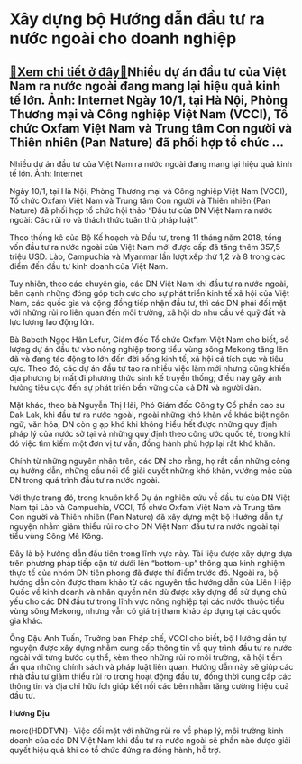 Xây dựng bộ Hướng dẫn đầu tư ra nước ngoài cho doanh nghiệp
===========================================================

[:gift:Xem chi tiết ở đây:gift:](https://hddtvn.com/xay-dung-bo-huong-dan-dau-tu-ra-nuoc-ngoai-cho-doanh-nghiep/)Nhiều dự án đầu tư của Việt Nam ra nước ngoài đang mang lại hiệu quả kinh tế lớn. Ảnh: Internet Ngày 10/1, tại Hà Nội, Phòng Thương mại và Công nghiệp Việt Nam (VCCI), Tổ chức Oxfam Việt Nam và Trung tâm Con người và Thiên nhiên (Pan Nature) đã phối hợp tổ chức …
-----------------------------------------------------------------------------------------------------------------------------------------------------------------------------------------------------------------------------------------------------------------------







 






 Nhiều dự án đầu tư của Việt Nam ra nước ngoài đang mang lại hiệu quả kinh tế lớn. Ảnh: Internet 


Ngày 10/1, tại Hà Nội, Phòng Thương mại và Công nghiệp Việt Nam (VCCI), Tổ chức Oxfam Việt Nam và Trung tâm Con người và Thiên nhiên (Pan Nature) đã phối hợp tổ chức hội thảo “Đầu tư của DN Việt Nam ra nước ngoài: Các rủi ro và thách thức tuân thủ pháp luật”.


 Theo thống kê của Bộ Kế hoạch và Đầu tư, trong 11 tháng năm 2018, tổng vốn đầu tư ra nước ngoài của Việt Nam mới được cấp đã tăng thêm 357,5 triệu USD. Lào, Campuchia và Myanmar lần lượt xếp thứ 1,2 và 8 trong các điểm đến đầu tư kinh doanh của Việt Nam.


 Tuy nhiên, theo các chuyên gia, các DN Việt Nam khi đầu tư ra nước ngoài, bên cạnh những đóng góp tích cực cho sự phát triển kinh tế xã hội của Việt Nam, các quốc gia và cộng đồng tiếp nhận đầu tư, thì các DN phải đối mặt với những rủi ro liên quan đến môi trường, xã hội do nhu cầu về quỹ đất và lực lượng lao động lớn.


 Bà Babeth Ngọc Hân Lefur, Giám đốc Tổ chức Oxfam Việt Nam cho biết, số lượng dự án đầu tư vào nông nghiệp trong tiểu vùng sông Mekong tăng lên đã và đang tác động to lớn đến đời sống kinh tế, xã hội cả tích cực và tiêu cực. Theo đó, các dự án đầu tư tạo ra nhiều việc làm mới nhưng cũng khiến địa phương bị mất đi phương thức sinh kế truyền thống; điều này gây ảnh hưởng tiêu cực đến sự phát triển bền vững của cả DN và người dân.


 Mặt khác, theo bà Nguyễn Thị Hải, Phó Giám đốc Công ty Cổ phần cao su Dak Lak, khi đầu tư ra nước ngoài, ngoài những khó khăn về khác biệt ngôn ngữ, văn hóa, DN còn g ạp khó khi không hiểu hết được những quy định pháp lý của nước sở tại và những quy định theo công ước quốc tế, trong khi đó việc tìm kiếm một đơn vị tư vấn, đồng hành phù hợp lại rất khó khăn.


 Chính từ những nguyên nhân trên, các DN cho rằng, họ rất cần những công cụ hướng dẫn, những cầu nối để giải quyết những khó khăn, vướng mắc của DN trong quá trình đầu tư ra nước ngoài.


 Với thực trạng đó, trong khuôn khổ Dự án nghiên cứu về đầu tư của DN Việt Nam tại Lào và Campuchia, VCCI, Tổ chức Oxfam Việt Nam và Trung tâm Con người và Thiên nhiên (Pan Nature) đã xây dựng một bộ Hướng dẫn tự nguyện nhằm giảm thiểu rủi ro cho DN Việt Nam đầu tư ra nước ngoài tại tiểu vùng Sông Mê Kông. 


 Đây là bộ hướng dẫn đầu tiên trong lĩnh vực này. Tài liệu được xây dựng dựa trên phương pháp tiếp cận từ dưới lên “bottom-up” thông qua kinh nghiệm thực tế của nhóm DN tiên phong đã được thí điểm trước đó. Ngoài ra, bộ hướng dẫn còn được tham khảo từ các nguyên tắc hướng dẫn của Liên Hiệp Quốc về kinh doanh và nhân quyền nên dù được xây dựng để sử dụng chủ yếu cho các DN đầu tư trong lĩnh vực nông nghiệp tại các nước thuộc tiểu vùng sông Mekong, nhưng vẫn có giá trị tham khảo áp dụng tại các quốc gia khác.


 Ông Đậu Anh Tuấn, Trưởng ban Pháp chế, VCCI cho biết, bộ Hướng dẫn tự nguyện được xây dựng nhằm cung cấp thông tin về quy trình đầu tư ra nước ngoài với từng bước cụ thể, kèm theo những rủi ro môi trường, xã hội tiềm ẩn qua những chính sách và pháp luật liên quan. Hướng dẫn này sẽ giúp các nhà đầu tư giảm thiểu rủi ro trong hoạt động đầu tư, đồng thời cung cấp các thông tin và địa chỉ hữu ích giúp kết nối các bên nhằm tăng cường hiệu quả đầu tư.






**Hương Dịu**



more(HDDTVN)- Việc đối mặt với những rủi ro về pháp lý, môi trường kinh doanh của các DN Việt Nam khi đầu tư ra nước ngoài sẽ phần nào được giải quyết hiệu quả khi có tổ chức đứng ra đồng hành, hỗ trợ.

